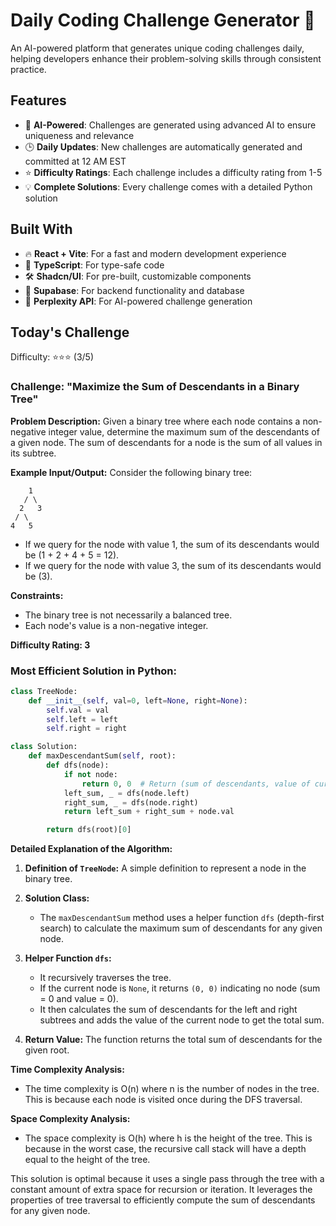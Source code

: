 # Daily Coding Challenge Generator 🚀

An AI-powered platform that generates unique coding challenges daily, helping developers enhance their problem-solving skills through consistent practice.

## Features

- 🤖 **AI-Powered**: Challenges are generated using advanced AI to ensure uniqueness and relevance
- 🕒 **Daily Updates**: New challenges are automatically generated and committed at 12 AM EST
- ⭐ **Difficulty Ratings**: Each challenge includes a difficulty rating from 1-5
- 💡 **Complete Solutions**: Every challenge comes with a detailed Python solution

## Built With

- 🔥 **React + Vite**: For a fast and modern development experience
- 🔷 **TypeScript**: For type-safe code
- 🛠️ **Shadcn/UI**: For pre-built, customizable components
- 🔌 **Supabase**: For backend functionality and database
- 🤖 **Perplexity API**: For AI-powered challenge generation

## Today's Challenge

Difficulty: ⭐⭐⭐ (3/5)

### Challenge: **"Maximize the Sum of Descendants in a Binary Tree"**

**Problem Description:**
Given a binary tree where each node contains a non-negative integer value, determine the maximum sum of the descendants of a given node. The sum of descendants for a node is the sum of all values in its subtree.

**Example Input/Output:**
Consider the following binary tree:
```
    1
   / \
  2   3
 / \
4   5
```
- If we query for the node with value 1, the sum of its descendants would be \(1 + 2 + 4 + 5 = 12\).
- If we query for the node with value 3, the sum of its descendants would be \(3\).

**Constraints:**
- The binary tree is not necessarily a balanced tree.
- Each node's value is a non-negative integer.

**Difficulty Rating: 3**

### Most Efficient Solution in Python:

```python
class TreeNode:
    def __init__(self, val=0, left=None, right=None):
        self.val = val
        self.left = left
        self.right = right

class Solution:
    def maxDescendantSum(self, root):
        def dfs(node):
            if not node:
                return 0, 0  # Return (sum of descendants, value of current node)
            left_sum, _ = dfs(node.left)
            right_sum, _ = dfs(node.right)
            return left_sum + right_sum + node.val

        return dfs(root)[0]
```

**Detailed Explanation of the Algorithm:**

1. **Definition of `TreeNode`:** A simple definition to represent a node in the binary tree.

2. **Solution Class:**
   - The `maxDescendantSum` method uses a helper function `dfs` (depth-first search) to calculate the maximum sum of descendants for any given node.

3. **Helper Function `dfs`:**
   - It recursively traverses the tree.
   - If the current node is `None`, it returns `(0, 0)` indicating no node (sum = 0 and value = 0).
   - It then calculates the sum of descendants for the left and right subtrees and adds the value of the current node to get the total sum.

4. **Return Value:** The function returns the total sum of descendants for the given root.

**Time Complexity Analysis:**
- The time complexity is O(n) where n is the number of nodes in the tree. This is because each node is visited once during the DFS traversal.

**Space Complexity Analysis:**
- The space complexity is O(h) where h is the height of the tree. This is because in the worst case, the recursive call stack will have a depth equal to the height of the tree.

This solution is optimal because it uses a single pass through the tree with a constant amount of extra space for recursion or iteration. It leverages the properties of tree traversal to efficiently compute the sum of descendants for any given node.